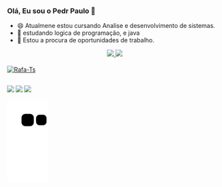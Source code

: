 ### Olá, Eu sou o Pedr Paulo 👋

- 😄 Atualmene estou cursando Analise e desenvolvimento de sistemas.
- 🌱 estudando logica de programação, e java 
- 🔭 Estou a procura de oportunidades de trabalho. 

<div align="center">
  <a href="https://github.com/pedropaulodev">
  <img height="180em" src="https://github-readme-stats.vercel.app/api?username=pedropaulodev&show_icons=true&theme=dark&include_all_commits=true&count_private=true"/>
  <img height="180em" src="https://github-readme-stats.vercel.app/api/top-langs/?username=pedropaulodev&layout=compact&langs_count=7&theme=dark"/>
</div>


<div style="display: inline_block"><br>
 <img align="center" alt="Rafa-Ts" height="30" width="40"  src="https://cdn.jsdelivr.net/gh/devicons/devicon/icons/java/java-original.svg" />
</div>

##

<div>
<a href="https://instagram.com/pedro.ppsilva/" target="_blank"><img src="https://img.shields.io/badge/-Instagram-%23E4405F?style=for-the-badge&logo=instagram&logoColor=white" target="_blank"></a>
<a href="https://www.linkedin.com/in/pedropaulotec/" target="_blank"><img src="https://img.shields.io/badge/-LinkedIn-%230077B5?style=for-the-badge&logo=linkedin&logoColor=white" target="_blank"></a>
<a href="https://www.facebook.com/profile.php?id=100000632188748" target="_blank"><img src="https://img.shields.io/badge/Facebook-1877F2?style=for-the-badge&logo=facebook&logoColor=white" target="_blank"></a>
</div>

![Snake animation](https://github.com/rafaballerini/rafaballerini/blob/output/github-contribution-grid-snake.svg)
